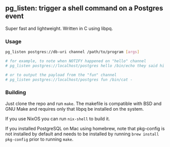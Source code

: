 ## pg_listen: trigger a shell command on a Postgres event

Super fast and lightweight. Written in C using libpq.

### Usage

```bash
pg_listen postgres://db-uri channel /path/to/program [args]

# for example, to note when NOTIFY happened on "hello" channel
# pg_listen postgres://localhost/postgres hello /bin/echo they said hi

# or to output the payload from the "fun" channel
# pg_listen postgres://localhost/postgres fun /bin/cat -
```

### Building

Just clone the repo and run `make`. The makefile is compatible with BSD and GNU Make and requires only that libpq be installed on the system.

If you use NixOS you can run `nix-shell` to build it.

If you installed PostgreSQL on Mac using homebrew, note that pkg-config is not installed by default and needs to be installed by running `brew install pkg-config` prior to running `make`.